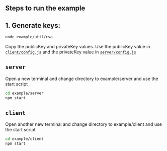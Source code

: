 ## Steps to run the example

## 1. Generate keys:
```sh
node example/util/rsa
```
Copy the publicKey and privateKey values. Use the publicKey value in [`client/config.js`](./client/config.js) and the privateKey value in [`server/config.js`](./server/config.js)

## `server`
Open a new terminal and change directory to example/server and use the start script
```sh
cd example/server
npm start
```
## `client`
Open another new terminal and change directory to example/client and use the start script
```sh
cd example/client
npm start
```

